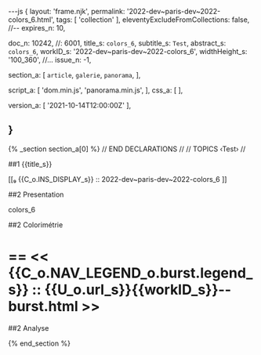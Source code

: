 ---js
{
  layout:    'frame.njk',
  permalink: '2022-dev~paris-dev~2022-colors_6.html',
  tags:      [ 'collection' ],
  eleventyExcludeFromCollections: false,
  //-- expires_n: 10,

  doc_n:      10242,            //: 6001,
  title_s:    `colors_6`,
  subtitle_s: `Test`,
  abstract_s: `colors_6`,
  workID_s:   '2022-dev~paris-dev~2022-colors_6',
  widthHeight_s:  '100_360',
  //... issue_n: -1,

  section_a:
  [
    `article`,
    `galerie`,
    `panorama`,
  ],

  script_a:
  [
    'dom.min.js',
    'panorama.min.js',
  ],
  css_a:
  [
  ],

  version_a:
  [
    '2021-10-14T12:00:00Z'
  ],

}
---
{% _section section_a[0] %}
// END DECLARATIONS //
//  TOPICS
‹Test›
//



##1  {{title_s}}

[[₉  {{C_o.INS_DISPLAY_s}} ::
     2022-dev~paris-dev~2022-colors_6 ]]

##2  Presentation

colors_6



##2  Colorimétrie

==
<<  {{C_o.NAV_LEGEND_o.burst.legend_s}}  ::  {{U_o.url_s}}{{workID_s}}--burst.html  >>
==

##2  Analyse


{% end_section %}
